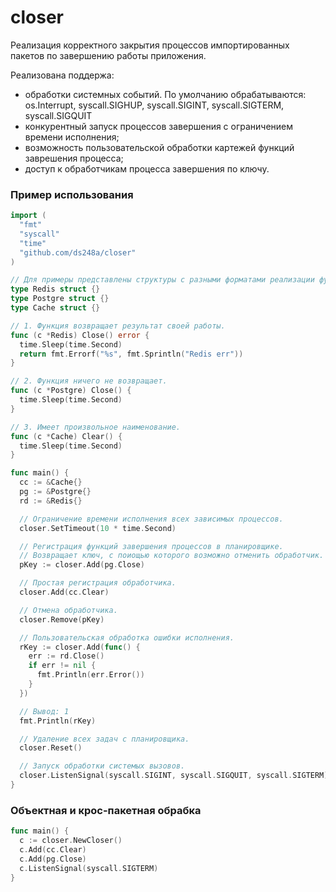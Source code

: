 # closer

Реализация корректного закрытия процессов импортированных пакетов по завершению работы приложения.

Реализована поддержа:
- обработки системных событий. По умолчанию обрабатываются: os.Interrupt, syscall.SIGHUP, syscall.SIGINT, syscall.SIGTERM, syscall.SIGQUIT
- конкурентный запуск процессов завершения с ограничением времени исполнения;
- возможность пользовательской обработки картежей функций заврешения процесса;
- доступ к обработчикам процесса завершения по ключу.

### Пример использования

```go
import (
  "fmt"
  "syscall"
  "time"
  "github.com/ds248a/closer"
)

// Для примеры представлены структуры с разными форматами реализации функций завершения их процессов.
type Redis struct {}
type Postgre struct {}
type Cache struct {}

// 1. Функция возвращает результат своей работы.
func (c *Redis) Close() error {
  time.Sleep(time.Second)
  return fmt.Errorf("%s", fmt.Sprintln("Redis err"))
}

// 2. Функция ничего не возвращает.
func (c *Postgre) Close() {
  time.Sleep(time.Second)
}

// 3. Имеет произвольное наименование.
func (c *Cache) Clear() {
  time.Sleep(time.Second)
}

func main() {
  cc := &Cache{}
  pg := &Postgre{}
  rd := &Redis{}

  // Ограничение времени исполнения всех зависимых процессов.
  closer.SetTimeout(10 * time.Second)

  // Регистрация функций завершения процессов в планировщике.
  // Возвращает ключ, с поиощью которого возможно отменить обработчик.
  pKey := closer.Add(pg.Close)

  // Простая регистрация обработчика.
  closer.Add(cc.Clear)

  // Отмена обработчика.
  closer.Remove(pKey)

  // Пользовательская обработка ошибки исполнения.
  rKey := closer.Add(func() {
    err := rd.Close()
    if err != nil {
      fmt.Println(err.Error())
    }
  })

  // Вывод: 1
  fmt.Println(rKey)

  // Удаление всех задач с планировщика.
  closer.Reset()

  // Запуск обработки системых вызовов.
  closer.ListenSignal(syscall.SIGINT, syscall.SIGQUIT, syscall.SIGTERM)
}

```

### Объектная и крос-пакетная обрабка

```go
func main() {
  c := closer.NewCloser()
  c.Add(cc.Clear)
  c.Add(pg.Close)
  c.ListenSignal(syscall.SIGTERM)
}
```
